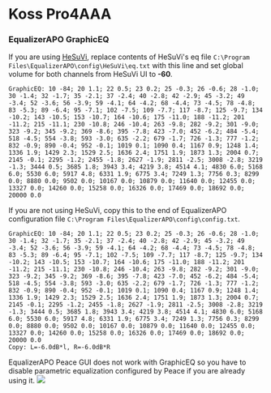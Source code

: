# Koss Pro4AAA
### EqualizerAPO GraphicEQ
If you are using [HeSuVi](https://sourceforge.net/projects/hesuvi/), replace contents of HeSuVi's eq file `C:\Program Files\EqualizerAPO\config\HeSuVi\eq.txt` with this line and set global volume for both channels from HeSuVi UI to **-60**.
```
GraphicEQ: 10 -84; 20 1.1; 22 0.5; 23 0.2; 25 -0.3; 26 -0.6; 28 -1.0; 30 -1.4; 32 -1.7; 35 -2.1; 37 -2.4; 40 -2.8; 42 -2.9; 45 -3.2; 49 -3.4; 52 -3.6; 56 -3.9; 59 -4.1; 64 -4.2; 68 -4.4; 73 -4.5; 78 -4.8; 83 -5.3; 89 -6.4; 95 -7.1; 102 -7.5; 109 -7.7; 117 -8.7; 125 -9.7; 134 -10.2; 143 -10.5; 153 -10.7; 164 -10.6; 175 -11.0; 188 -11.2; 201 -11.2; 215 -11.1; 230 -10.8; 246 -10.4; 263 -9.8; 282 -9.2; 301 -9.0; 323 -9.2; 345 -9.2; 369 -8.6; 395 -7.8; 423 -7.0; 452 -6.2; 484 -5.4; 518 -4.5; 554 -3.8; 593 -3.0; 635 -2.2; 679 -1.7; 726 -1.3; 777 -1.2; 832 -0.9; 890 -0.4; 952 -0.1; 1019 0.1; 1090 0.4; 1167 0.9; 1248 1.4; 1336 1.9; 1429 2.3; 1529 2.5; 1636 2.4; 1751 1.9; 1873 1.3; 2004 0.7; 2145 -0.1; 2295 -1.2; 2455 -1.8; 2627 -1.9; 2811 -2.5; 3008 -2.8; 3219 -1.3; 3444 0.5; 3685 1.8; 3943 3.4; 4219 3.8; 4514 4.1; 4830 6.0; 5168 6.0; 5530 6.0; 5917 4.8; 6331 1.9; 6775 3.4; 7249 1.3; 7756 0.3; 8299 0.0; 8880 0.0; 9502 0.0; 10167 0.0; 10879 0.0; 11640 0.0; 12455 0.0; 13327 0.0; 14260 0.0; 15258 0.0; 16326 0.0; 17469 0.0; 18692 0.0; 20000 0.0
```
If you are not using HeSuVi, copy this to the end of EqualizerAPO configuration file `C:\Program Files\EqualizerAPO\config\config.txt`.
```
GraphicEQ: 10 -84; 20 1.1; 22 0.5; 23 0.2; 25 -0.3; 26 -0.6; 28 -1.0; 30 -1.4; 32 -1.7; 35 -2.1; 37 -2.4; 40 -2.8; 42 -2.9; 45 -3.2; 49 -3.4; 52 -3.6; 56 -3.9; 59 -4.1; 64 -4.2; 68 -4.4; 73 -4.5; 78 -4.8; 83 -5.3; 89 -6.4; 95 -7.1; 102 -7.5; 109 -7.7; 117 -8.7; 125 -9.7; 134 -10.2; 143 -10.5; 153 -10.7; 164 -10.6; 175 -11.0; 188 -11.2; 201 -11.2; 215 -11.1; 230 -10.8; 246 -10.4; 263 -9.8; 282 -9.2; 301 -9.0; 323 -9.2; 345 -9.2; 369 -8.6; 395 -7.8; 423 -7.0; 452 -6.2; 484 -5.4; 518 -4.5; 554 -3.8; 593 -3.0; 635 -2.2; 679 -1.7; 726 -1.3; 777 -1.2; 832 -0.9; 890 -0.4; 952 -0.1; 1019 0.1; 1090 0.4; 1167 0.9; 1248 1.4; 1336 1.9; 1429 2.3; 1529 2.5; 1636 2.4; 1751 1.9; 1873 1.3; 2004 0.7; 2145 -0.1; 2295 -1.2; 2455 -1.8; 2627 -1.9; 2811 -2.5; 3008 -2.8; 3219 -1.3; 3444 0.5; 3685 1.8; 3943 3.4; 4219 3.8; 4514 4.1; 4830 6.0; 5168 6.0; 5530 6.0; 5917 4.8; 6331 1.9; 6775 3.4; 7249 1.3; 7756 0.3; 8299 0.0; 8880 0.0; 9502 0.0; 10167 0.0; 10879 0.0; 11640 0.0; 12455 0.0; 13327 0.0; 14260 0.0; 15258 0.0; 16326 0.0; 17469 0.0; 18692 0.0; 20000 0.0
Copy: L=-6.0dB*l, R=-6.0dB*R
```
EqualizerAPO Peace GUI does not work with GraphicEQ so you have to disable parametric equalization configured by Peace if you are already using it.
![](https://raw.githubusercontent.com/jaakkopasanen/AutoEq/master/results/Headphone.com/innerfidelity/onear/Koss%20Pro4AAA/Koss%20Pro4AAA.png)
